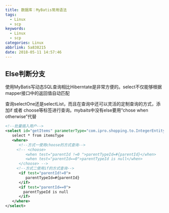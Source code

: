 ```yaml
---
title: 数据库：MyBatis常用语法
tags:
  - Linux
  - scp
keywords:
  - Linux
  - scp
categories: Linux
abbrlink: 5a838215
date: 2018-05-11 14:57:46
---
```


## Else判断分支

使用MyBatis写动态SQL查询相比Hiberntate是非常方便的。select不仅能够根据mapper接口中的返回值自动匹配

查询selectOne还是selectList，而且在查询中还可以灵活的定制查询的方式，添加if 或者 choose等标签进行查询。mybaits中没有else要用“chose when otherwise”代替


```xml
<!--批量插入用户-->
<select id="getItems" parameterType="com.ipro.shopping.to.IntegerEntity" resultType="itemsType">  
   select * from itemsType  
   <where>  
      <!--方式一使用choose的方式查询-->  
     <!-- <choose>  
         <when test="parentId !=0 ">parentTypeId=#{parentId}</when>  
         <when test="parentId==0">parentTypeId is null</when>  
      </choose> -->  
     <!--方式二使用if的方式查询-->  
      <if test="parentId!=0">  
         parentTypeId=#{parentId}  
      </if>  
      <if test="parentId==0">  
        parentTypeId is null  
      </if>  
   </where>  
</select>
```
